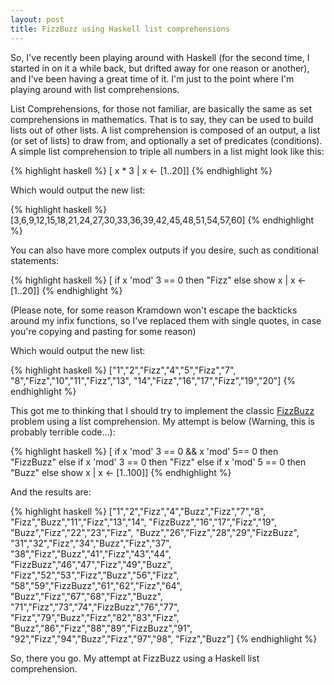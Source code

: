 ```yaml
---
layout: post
title: FizzBuzz using Haskell list comprehensions
---
```


So, I've recently been playing around with Haskell (for the second time, I started in on it a while back, but drifted away for one reason or another), and I've been having a great time of it. I'm just to the point where I'm playing around with list comprehensions.

List Comprehensions, for those not familiar, are basically the same as set comprehensions in mathematics. That is to say, they can be used to build lists out of other lists. A list comprehension is composed of an output, a list (or set of lists) to draw from, and optionally a set of predicates (conditions). A simple list comprehension to triple all numbers in a list might look like this:

{% highlight haskell %}
[ x * 3 | x <- [1..20]]
{% endhighlight %} 

Which would output the new list:

{% highlight haskell %}
[3,6,9,12,15,18,21,24,27,30,33,36,39,42,45,48,51,54,57,60]
{% endhighlight %} 

You can also have more complex outputs if you desire, such as conditional statements:

{% highlight haskell %}
[ if x 'mod' 3 == 0 then "Fizz" else show x | x <- [1..20]]
{% endhighlight %} 

(Please note, for some reason Kramdown won't escape the backticks around my infix functions, so I've replaced them with single quotes, in case you're copying and pasting for some reason)

Which would output the new list:

{% highlight haskell %}
["1","2","Fizz","4","5","Fizz","7",
"8","Fizz","10","11","Fizz","13",
"14","Fizz","16","17","Fizz","19","20"]
{% endhighlight %} 

This got me to thinking that I should try to implement the classic [FizzBuzz](http://blog.codinghorror.com/why-cant-programmers-program/) problem using a list comprehension. My attempt is below (Warning, this is probably terrible code...):

{% highlight haskell %}
[ if x 'mod' 3 == 0 && x 'mod' 5== 0 then
 "FizzBuzz" else if x 'mod' 3 == 0 then
 "Fizz" else if x 'mod' 5 == 0 then
 "Buzz" else show x | x <- [1..100]]
{% endhighlight %} 

And the results are:

{% highlight haskell %}
["1","2","Fizz","4","Buzz","Fizz","7","8",
"Fizz","Buzz","11","Fizz","13","14",
"FizzBuzz","16","17","Fizz","19",
"Buzz","Fizz","22","23","Fizz",
"Buzz","26","Fizz","28","29","FizzBuzz",
"31","32","Fizz","34","Buzz","Fizz","37",
"38","Fizz","Buzz","41","Fizz","43","44",
"FizzBuzz","46","47","Fizz","49","Buzz",
"Fizz","52","53","Fizz","Buzz","56","Fizz",
"58","59","FizzBuzz","61","62","Fizz","64",
"Buzz","Fizz","67","68","Fizz","Buzz",
"71","Fizz","73","74","FizzBuzz","76","77",
"Fizz","79","Buzz","Fizz","82","83","Fizz",
"Buzz","86","Fizz","88","89","FizzBuzz","91",
"92","Fizz","94","Buzz","Fizz","97","98",
"Fizz","Buzz"]
{% endhighlight %} 

So, there you go. My attempt at FizzBuzz using a Haskell list comprehension.